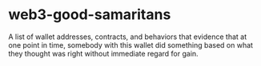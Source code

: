 # web3-good-samaritans
A list of wallet addresses, contracts, and behaviors that evidence that at one point in time, somebody with this wallet did something based on what they thought was right without immediate regard for gain.
